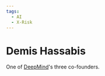 ```yaml
---
tags:
  - AI
  - X-Risk
---
```

# Demis Hassabis

One of [DeepMind](../Cartography/Technomundistan-Technophilistan/DeepMind.md)'s three co-founders.